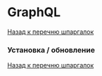 # GraphQL

[Назад к перечню шпаргалок](https://teratron.github.io/cheatsheet/)

### Установка / обновление

[Назад к перечню шпаргалок](https://teratron.github.io/cheatsheet/)